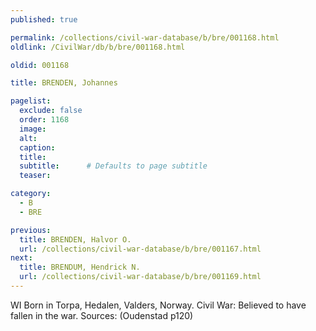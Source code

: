 ```yaml
---
published: true

permalink: /collections/civil-war-database/b/bre/001168.html
oldlink: /CivilWar/db/b/bre/001168.html

oldid: 001168

title: BRENDEN, Johannes

pagelist:
  exclude: false
  order: 1168
  image: 
  alt:
  caption:
  title:
  subtitle:      # Defaults to page subtitle
  teaser:

category: 
  - B 
  - BRE

previous:
  title: BRENDEN, Halvor O.
  url: /collections/civil-war-database/b/bre/001167.html  
next:
  title: BRENDUM, Hendrick N.
  url: /collections/civil-war-database/b/bre/001169.html   
---
```

WI Born in Torpa, Hedalen, Valders, Norway. Civil War: Believed to have fallen in the war. Sources: (Oudenstad p120)
